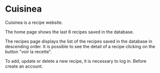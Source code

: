 # Cuisinea

Cuisinea is a recipe website. 

The home page shows the last 6 recipes saved in the database. 

The recipes page displays the list of the recipes saved in the database in descending order. It is possible to see the detail of a recipe clicking on the button "voir la recette".

To add, update or delete a new recipe, it is necessary to log in. Before create an account. 






